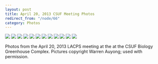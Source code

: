 ```yaml
---
layout: post
title: April 20, 2013 CSUF Meeting Photos
redirect_from: "/node/66"
category: Photos
---
```


<img src="/sites/default/files/styles/large/public/meeting_photos/IMGP3729.jpg"  />

<img src="/sites/default/files/styles/large/public/meeting_photos/IMGP3730.jpg"  />

<img src="/sites/default/files/styles/large/public/meeting_photos/IMGP3752.jpg"  />

<img src="/sites/default/files/styles/large/public/meeting_photos/IMGP3755.jpg"  />

<img src="/sites/default/files/styles/large/public/meeting_photos/IMGP3762.jpg"  />

<img src="/sites/default/files/styles/large/public/meeting_photos/IMGP3769.jpg"  />

<img src="/sites/default/files/styles/large/public/meeting_photos/IMGP3780.jpg"  />

<img src="/sites/default/files/styles/large/public/meeting_photos/IMGP3787.jpg"  />

<img src="/sites/default/files/styles/large/public/meeting_photos/IMGP3793.jpg"  />

<img src="/sites/default/files/styles/large/public/meeting_photos/IMGP3805.jpg"  />

<img src="/sites/default/files/styles/large/public/meeting_photos/IMGP3808.jpg"  />

<img src="/sites/default/files/styles/large/public/meeting_photos/IMGP3815.jpg"  />

Photos from the April 20, 2013 LACPS meeting at the at the CSUF Biology Greenhouse Complex. Pictures copyright Warren Auyong; used with permission.
